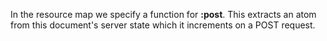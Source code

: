 In the resource map we specify a function for __:post__. This extracts an atom from this document's server state which it increments on a POST request.

<handler/>

<request/>

<response/>
